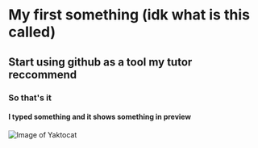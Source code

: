 # My first something (idk what is this called)

## Start using github as a tool my tutor reccommend

### So that's it

#### I typed something and it shows something in preview

![Image of Yaktocat](https://octodex.github.com/images/yaktocat.png)
